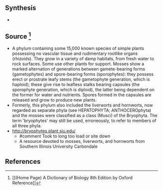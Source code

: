 ## Synthesis
- 
## Source [^1]
- A phylum containing some 15,000 known species of simple plants possessing no vascular tissue and rudimentary rootlike organs (rhizoids). They grow in a variety of damp habitats, from fresh water to rock surfaces. Some use other plants for support. Mosses show a marked alternation of generations between gamete-bearing forms (gametophytes) and spore-bearing forms (sporophytes): they possess erect or prostrate leafy stems (the gametophyte generation, which is haploid); these give rise to leafless stalks bearing capsules (the sporophyte generation, which is diploid), the latter being dependent on the former for water and nutrients. Spores formed in the capsules are released and grow to produce new plants.
- Formerly, this phylum also included the liverworts and hornworts, now regarded as separate phyla (see HEPATOPHYTA; ANTHOCEROphyta) and the mosses were classified as a class (Musci) of the Bryophyta. The term 'bryophytes' may still be used, erroneously, to refer to members of all three phyla.
- http://bryophytes.plant.siu.edu/
	- #comment Took to long too load or site down
	- A resource devoted to mosses, liverworts, and hornworts from Southern Illinois University Carbondale
## References

[^1]: [[(Home Page) A Dictionary of Biology 8th Edition by Oxford Reference]]